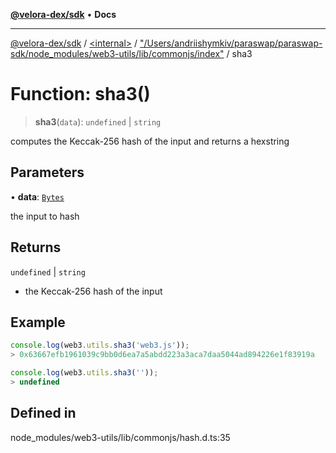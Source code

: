[**@velora-dex/sdk**](../../../../README.md) • **Docs**

***

[@velora-dex/sdk](../../../../globals.md) / [\<internal\>](../../../README.md) / ["/Users/andriishymkiv/paraswap/paraswap-sdk/node\_modules/web3-utils/lib/commonjs/index"](../README.md) / sha3

# Function: sha3()

> **sha3**(`data`): `undefined` \| `string`

computes the Keccak-256 hash of the input and returns a hexstring

## Parameters

• **data**: [`Bytes`](../../../type-aliases/Bytes.md)

the input to hash

## Returns

`undefined` \| `string`

- the Keccak-256 hash of the input

## Example

```ts
console.log(web3.utils.sha3('web3.js'));
> 0x63667efb1961039c9bb0d6ea7a5abdd223a3aca7daa5044ad894226e1f83919a

console.log(web3.utils.sha3(''));
> undefined
```

## Defined in

node\_modules/web3-utils/lib/commonjs/hash.d.ts:35
